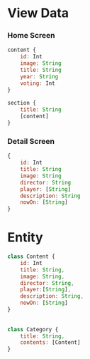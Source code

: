 # View Data
### Home Screen
```javascript
content {
    id: Int
    image: String
    title: String
    year: String
    voting: Int
}
 
section {
    title: String
    [content]
}
```

### Detail Screen
```javascript
{
    id: Int
    title: String
    image: String
    director: String
    player: [String]
    description: String
    nowOn: [String]
}
```

# Entity
```javascript
class Content {
    id: Int
    title: String,
    image: String,
    director: String,
    player:[String],
    description: String,
    nowOn: [String]
}
 
 
class Category {
    title: String,
    contents: [Content]
}
```
